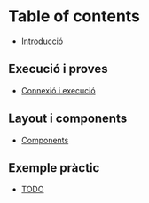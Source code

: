 # Table of contents

* [Introducció](README.md)

## Execució i proves

* [Connexió i execució](execucio-i-proves/connexio-i-execucio.md)

## Layout i components

* [Components](layout-i-components/components.md)

## Exemple pràctic

* [TODO](exemple-practic/todo.md)

